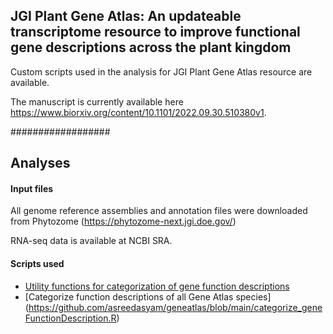 ## JGI Plant Gene Atlas: An updateable transcriptome resource to improve functional gene descriptions across the plant kingdom

Custom scripts used in the analysis for JGI Plant Gene Atlas resource are available. 

The manuscript is currently available here https://www.biorxiv.org/content/10.1101/2022.09.30.510380v1. 


##################
## Analyses

#### Input files

All genome reference assemblies and annotation files were downloaded from Phytozome (https://phytozome-next.jgi.doe.gov/)

RNA-seq data is available at NCBI SRA.


#### Scripts used
- [Utility functions for categorization of gene function descriptions](https://github.com/asreedasyam/geneatlas/blob/main/geneFunctionDescription_utils.R)
- [Categorize function descriptions of all Gene Atlas species] (https://github.com/asreedasyam/geneatlas/blob/main/categorize_geneFunctionDescription.R)







